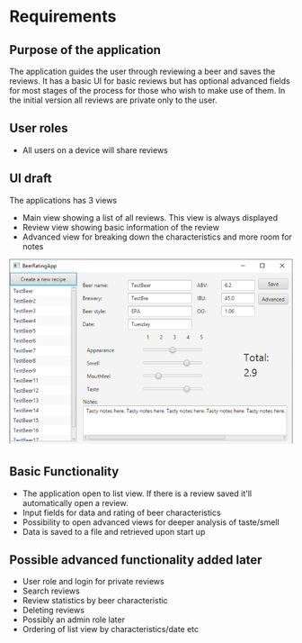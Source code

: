 # Requirements

## Purpose of the application
The application guides the user through reviewing a beer and saves the reviews. It has a basic UI for basic reviews but has optional advanced fields for most stages of the process for those who wish to make use of them. In the initial version all reviews are private only to the user.
## User roles
- All users on a device will share reviews
 
## UI draft
The applications has 3 views
- Main view showing a list of all reviews. This view is always displayed
- Review view showing basic information of the review
- Advanced view for breaking down the characteristics and more room for notes

![UI views!](https://github.com/JuusoVe/ot-harjoitustyo/blob/master/documentation/ui_full.png?raw=true)

## Basic Functionality
- The application open to list view. If there is a review saved it'll automatically open a review.
- Input fields for data and rating of beer characteristics
- Possibility to open advanced views for deeper analysis of taste/smell
- Data is saved to a file and retrieved upon start up

## Possible advanced functionality added later
- User role and login for private reviews
- Search reviews
- Review statistics by beer characteristic
- Deleting reviews
- Possibly an admin role later
- Ordering of list view by characteristics/date etc
